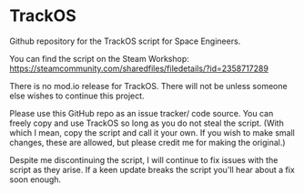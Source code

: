 # TrackOS
Github repository for the TrackOS script for Space Engineers.

You can find the script on the Steam Workshop: https://steamcommunity.com/sharedfiles/filedetails/?id=2358717289

There is no mod.io release for TrackOS. There will not be unless someone else wishes to continue this project.


Please use this GitHub repo as an issue tracker/ code source. You can freely copy and use TrackOS so long as you do not steal the script. (With which I mean, copy the script and call it your own. If you wish to make small changes, these are allowed, but please credit me for making the original.)

Despite me discontinuing the script, I will continue to fix issues with the script as they arise. If a keen update breaks the script you'll hear about a fix soon enough.
